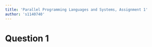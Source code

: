 ```yaml
---
title: 'Parallel Programming Languages and Systems, Assignment 1'
author: 's1140740'
---
```


# Question 1

